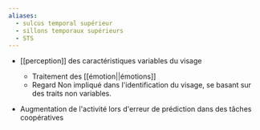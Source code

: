 ```yaml
---
aliases:
  - sulcus temporal supérieur
  - sillons temporaux supérieurs
  - STS
---
```

- [[perception]] des caractéristiques variables du visage
	- Traitement des [[émotion||émotions]]  
	- Regard 
Non impliqué dans l'identification du visage, se basant sur des traits non variables.

- Augmentation de l'activité lors d'erreur de prédiction dans des tâches coopératives